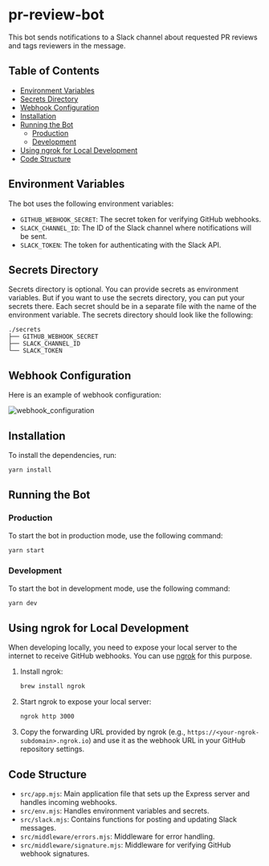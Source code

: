 # pr-review-bot

This bot sends notifications to a Slack channel about requested PR reviews and tags reviewers in the
message.

## Table of Contents

- [Environment Variables](#environment-variables)
- [Secrets Directory](#secrets-directory)
- [Webhook Configuration](#webhook-configuration)
- [Installation](#installation)
- [Running the Bot](#running-the-bot)
  - [Production](#production)
  - [Development](#development)
- [Using ngrok for Local Development](#using-ngrok-for-local-development)
- [Code Structure](#code-structure)

## Environment Variables

The bot uses the following environment variables:

- `GITHUB_WEBHOOK_SECRET`: The secret token for verifying GitHub webhooks.
- `SLACK_CHANNEL_ID`: The ID of the Slack channel where notifications will be sent.
- `SLACK_TOKEN`: The token for authenticating with the Slack API.

## Secrets Directory

Secrets directory is optional. You can provide secrets as environment variables. But if you want to
use the secrets directory, you can put your secrets there. Each secret should be in a separate file
with the name of the environment variable. The secrets directory should look like the following:

```
./secrets
├── GITHUB_WEBHOOK_SECRET
├── SLACK_CHANNEL_ID
└── SLACK_TOKEN
```

## Webhook Configuration

Here is an example of webhook configuration:

![webhook_configuration](https://github.com/user-attachments/assets/7fb482e3-3521-4e5e-b954-6deaa1b4c705)

## Installation

To install the dependencies, run:

```bash
yarn install
```

## Running the Bot

### Production

To start the bot in production mode, use the following command:

```bash
yarn start
```

### Development

To start the bot in development mode, use the following command:

```bash
yarn dev
```

## Using ngrok for Local Development

When developing locally, you need to expose your local server to the internet to receive GitHub
webhooks. You can use [ngrok](https://ngrok.com/) for this purpose.

1. Install ngrok:

   ```bash
   brew install ngrok
   ```

2. Start ngrok to expose your local server:

   ```bash
   ngrok http 3000
   ```

3. Copy the forwarding URL provided by ngrok (e.g., `https://<your-ngrok-subdomain>.ngrok.io`) and
   use it as the webhook URL in your GitHub repository settings.

## Code Structure

- `src/app.mjs`: Main application file that sets up the Express server and handles incoming
  webhooks.
- `src/env.mjs`: Handles environment variables and secrets.
- `src/slack.mjs`: Contains functions for posting and updating Slack messages.
- `src/middleware/errors.mjs`: Middleware for error handling.
- `src/middleware/signature.mjs`: Middleware for verifying GitHub webhook signatures.
